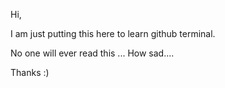 Hi,

I am just putting this here to learn github terminal. 

No one will ever read this ... How sad....


Thanks :)
